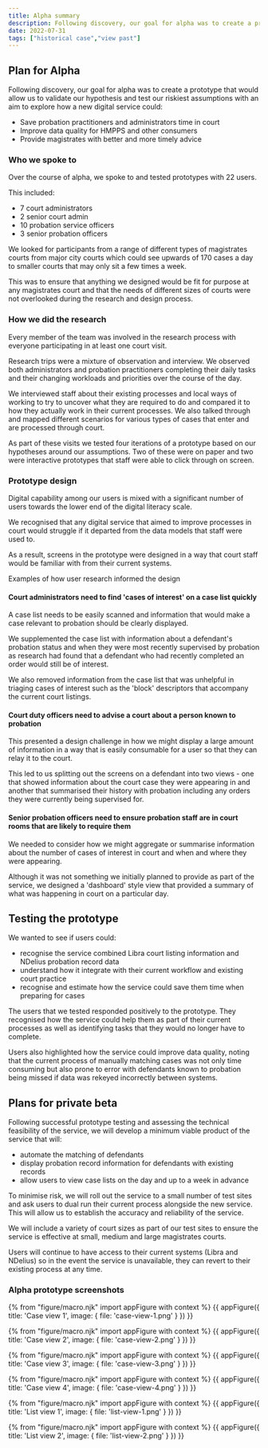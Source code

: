 ```yaml
---
title: Alpha summary
description: Following discovery, our goal for alpha was to create a prototype that would allow us to validate our hypothesis and test our riskiest assumptions with an aim to explore how a new digital service could…
date: 2022-07-31
tags: ["historical case","view past"]
---
```


## Plan for Alpha
Following discovery, our goal for alpha was to create a prototype that would allow us to validate our hypothesis and test our riskiest assumptions with an aim to explore how a new digital service could:
- Save probation practitioners and administrators time in court
- Improve data quality for HMPPS and other consumers
- Provide magistrates with better and more timely advice

### Who we spoke to
Over the course of alpha, we spoke to and tested prototypes with 22 users.

This included:
- 7 court administrators
- 2 senior court admin
- 10 probation service officers
- 3 senior probation officers

We looked for participants from a range of different types of magistrates courts from major city courts which could see upwards of 170 cases a day to smaller courts that may only sit a few times a week.

This was to ensure that anything we designed would be fit for purpose at any magistrates court and that the needs of different sizes of courts were not overlooked during the research and design process.


### How we did the research
Every member of the team was involved in the research process with everyone participating in at least one court visit.

Research trips were a mixture of observation and interview. We observed both administrators and probation practitioners completing their daily tasks and their changing workloads and priorities over the course of the day.

We interviewed staff about their existing processes and local ways of working to try to uncover what they are required to do and compared it to how they actually work in their current processes. We also talked through and mapped different scenarios for various types of cases that enter and are processed through court.

As part of these visits we tested four iterations of a prototype based on our hypotheses around our assumptions. Two of these were on paper and two were interactive prototypes that staff were able to click through on screen.

### Prototype design
Digital capability among our users is mixed with a significant number of users towards the lower end of the digital literacy scale.


We recognised that any digital service that aimed to improve processes in court would struggle if it departed from the data models that staff were used to.

As a result, screens in the prototype were designed in a way that court staff would be familiar with from their current systems.

Examples of how user research informed the design

#### Court administrators need to find 'cases of interest' on a case list quickly
A case list needs to be easily scanned and information that would make a case relevant to probation should be clearly displayed.

We supplemented the case list with information about a defendant's probation status and when they were most recently supervised by probation as research had found that a defendant who had recently completed an order would still be of interest.

We also removed information from the case list that was unhelpful in triaging cases of interest such as the 'block' descriptors that accompany the current court listings.

#### Court duty officers need to advise a court about a person known to probation
This presented a design challenge in how we might display a large amount of information in a way that is easily consumable for a user so that they can relay it to the court.

This led to us splitting out the screens on a defendant into two views - one that showed information about the court case they were appearing in and another that summarised their history with probation including any orders they were currently being supervised for.

#### Senior probation officers need to ensure probation staff are in court rooms that are likely to require them
We needed to consider how we might aggregate or summarise information about the number of cases of interest in court and when and where they were appearing.

Although it was not something we initially planned to provide as part of the service, we designed a 'dashboard' style view that provided a summary of what was happening in court on a particular day.

## Testing the prototype
We wanted to see if users could:
- recognise the service combined Libra court listing information and NDelius probation record data
- understand how it integrate with their current workflow and existing court practice
- recognise and estimate how the service could save them time when preparing for cases

The users that we tested responded positively to the prototype. They recognised how the service could help them as part of their current processes as well as identifying tasks that they would no longer have to complete.

Users also highlighted how the service could improve data quality, noting that the current process of manually matching cases was not only time consuming but also prone to error with defendants known to probation being missed if data was rekeyed incorrectly between systems.

## Plans for private beta
Following successful prototype testing and assessing the technical feasibility of the service, we will develop a minimum viable product of the service that will:
- automate the matching of defendants
- display probation record information for defendants with existing records
- allow users to view case lists on the day and up to a week in advance

To minimise risk, we will roll out the service to a small number of test sites and ask users to dual run their current process alongside the new service. This will allow us to establish the accuracy and reliability of the service.

We will include a variety of court sizes as part of our test sites to ensure the service is effective at small, medium and large magistrates courts.

Users will continue to have access to their current systems (Libra and NDelius) so in the event the service is unavailable, they can revert to their existing process at any time.

### Alpha prototype screenshots
{% from "figure/macro.njk" import appFigure with context %}
{{ appFigure({
  title: 'Case view 1',
  image: {
    file: 'case-view-1.png'
  }
}) }}

{% from "figure/macro.njk" import appFigure with context %}
{{ appFigure({
  title: 'Case view 2',
  image: {
    file: 'case-view-2.png'
  }
}) }}

{% from "figure/macro.njk" import appFigure with context %}
{{ appFigure({
  title: 'Case view 3',
  image: {
    file: 'case-view-3.png'
  }
}) }}

{% from "figure/macro.njk" import appFigure with context %}
{{ appFigure({
  title: 'Case view 4',
  image: {
    file: 'case-view-4.png'
  }
}) }}

{% from "figure/macro.njk" import appFigure with context %}
{{ appFigure({
  title: 'List view 1',
  image: {
    file: 'list-view-1.png'
  }
}) }}

{% from "figure/macro.njk" import appFigure with context %}
{{ appFigure({
  title: 'List view 2',
  image: {
    file: 'list-view-2.png'
  }
}) }}
